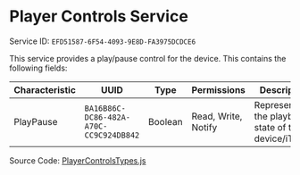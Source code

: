 # Player Controls Service

Service ID: `EFD51587-6F54-4093-9E8D-FA3975DCDCE6`

This service provides a play/pause control for the device. This contains
the following fields:

| Characteristic | UUID | Type | Permissions | Description |
|----------------|------|------|-------------|-------------|
| PlayPause | `BA16B86C-DC86-482A-A70C-CC9C924DB842` | Boolean | Read, Write, Notify | Represents the playback state of the device/iTunes. |

Source Code: [PlayerControlsTypes.js](src/hap/PlayerControlsTypes.js)
